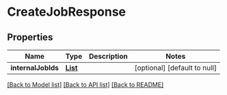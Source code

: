 # CreateJobResponse
## Properties

Name | Type | Description | Notes
------------ | ------------- | ------------- | -------------
**internalJobIds** | [**List**](string.md) |  | [optional] [default to null]

[[Back to Model list]](../README.md#documentation-for-models) [[Back to API list]](../README.md#documentation-for-api-endpoints) [[Back to README]](../README.md)

